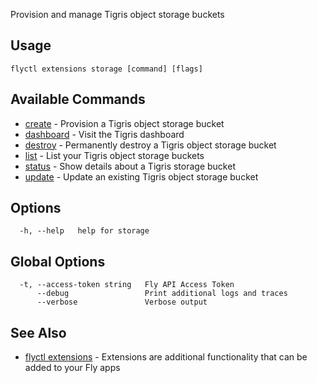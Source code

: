 Provision and manage Tigris object storage buckets


## Usage
~~~
flyctl extensions storage [command] [flags]
~~~

## Available Commands
* [create](/docs/flyctl/extensions-storage-create/)	 - Provision a Tigris object storage bucket
* [dashboard](/docs/flyctl/extensions-storage-dashboard/)	 - Visit the Tigris dashboard
* [destroy](/docs/flyctl/extensions-storage-destroy/)	 - Permanently destroy a Tigris object storage bucket
* [list](/docs/flyctl/extensions-storage-list/)	 - List your Tigris object storage buckets
* [status](/docs/flyctl/extensions-storage-status/)	 - Show details about a Tigris storage bucket
* [update](/docs/flyctl/extensions-storage-update/)	 - Update an existing Tigris object storage bucket

## Options

~~~
  -h, --help   help for storage
~~~

## Global Options

~~~
  -t, --access-token string   Fly API Access Token
      --debug                 Print additional logs and traces
      --verbose               Verbose output
~~~

## See Also

* [flyctl extensions](/docs/flyctl/extensions/)	 - Extensions are additional functionality that can be added to your Fly apps

